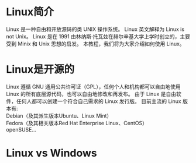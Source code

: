 # Linux简介
Linux 是一种自由和开放源码的类 UNIX 操作系统。
Linux 英文解释为 Linux is not Unix。
Linux 是在 1991 由林纳斯·托瓦兹在赫尔辛基大学上学时创立的，主要受到 Minix 和 Unix 思想的启发。
本教程，我们将为大家介绍如何使用 Linux。

# Linux是开源的
Linux 遵循 GNU 通用公共许可证（GPL），任何个人和机构都可以自由地使用 Linux 的所有底层源代码，也可以自由地修改和再发布。
由于 Linux 是自由软件，任何人都可以创建一个符合自己需求的 Linux 发行版。
目前主流的 Linux 版本有:  
Debian（及其派生版本Ubuntu、Linux Mint）  
Fedora（及其相关版本Red Hat Enterprise Linux、CentOS）  
openSUSE...

# Linux vs Windows

